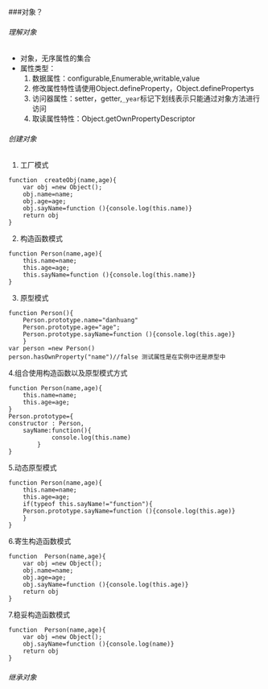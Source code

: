 ###对象？
###### 理解对象
- 对象，无序属性的集合
- 属性类型：
	1. 数据属性：configurable,Enumerable,writable,value
	2. 修改属性特性请使用Object.defineProperty，Object.definePropertys
	3. 访问器属性：setter，getter,`_year`标记下划线表示只能通过对象方法进行访问
	4. 取读属性特性：Object.getOwnPropertyDescriptor
###### 创建对象
1. 工厂模式
```
function  createObj(name,age){
	var obj =new Object();
	obj.name=name;
	obj.age=age;
    obj.sayName=function (){console.log(this.name)}
	return obj
}
```
2. 构造函数模式
```
function Person(name,age){
	this.name=name;
	this.age=age;
    this.sayName=function (){console.log(this.name)}
}
```
3. 原型模式
```
function Person(){
	Person.prototype.name="danhuang"
	Person.prototype.age="age";
	Person.prototype.sayName=function (){console.log(this.age)}
	}
var person =new Person()
person.hasOwnProperty("name")//false 测试属性是在实例中还是原型中
```
4.组合使用构造函数以及原型模式方式
```
function Person(name,age){
	this.name=name;
	this.age=age;
}
Person.prototype={
constructor : Person,
	sayName:function(){
    		console.log(this.name)
		}
}
```
5.动态原型模式
```
function Person(name,age){
	this.name=name;
	this.age=age;
    if(typeof this.sayName!="function"){
    Person.prototype.sayName=function (){console.log(this.age)}
    }
}
```
6.寄生构造函数模式
```
function  Person(name,age){
	var obj =new Object();
	obj.name=name;
	obj.age=age;
    obj.sayName=function (){console.log(this.age)}
	return obj
}
```
7.稳妥构造函数模式
```
function  Person(name,age){
	var obj =new Object();
    obj.sayName=function (){console.log(name)}
	return obj
}
```
###### 继承对象


